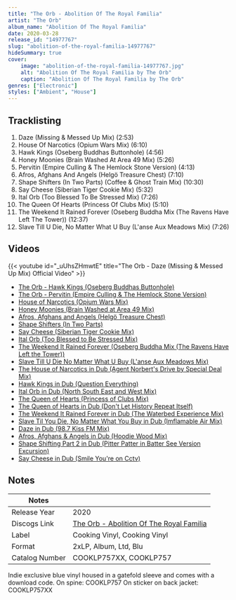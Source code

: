 ```yaml
---
title: "The Orb - Abolition Of The Royal Familia"
artist: "The Orb"
album_name: "Abolition Of The Royal Familia"
date: 2020-03-28
release_id: "14977767"
slug: "abolition-of-the-royal-familia-14977767"
hideSummary: true
cover:
    image: "abolition-of-the-royal-familia-14977767.jpg"
    alt: "Abolition Of The Royal Familia by The Orb"
    caption: "Abolition Of The Royal Familia by The Orb"
genres: ["Electronic"]
styles: ["Ambient", "House"]
---
```


## Tracklisting
1. Daze (Missing & Messed Up Mix) (2:53)
2. House Of Narcotics (Opium Wars Mix) (6:10)
3. Hawk Kings (Oseberg Buddhas Buttonhole) (4:56)
4. Honey Moonies (Brain Washed At Area 49 Mix) (5:26)
5. Pervitin (Empire Culling & The Hemlock Stone Version) (4:13)
6. Afros, Afghans And Angels (Helgö Treasure Chest) (7:10)
7. Shape Shifters (In Two Parts) (Coffee & Ghost Train Mix) (10:30)
8. Say Cheese (Siberian Tiger Cookie Mix) (5:32)
9. Ital Orb (Too Blessed To Be Stressed Mix) (7:26)
10. The Queen Of Hearts (Princess Of Clubs Mix) (5:10)
11. The Weekend It Rained Forever (Oseberg Buddha Mix (The Ravens Have Left The Tower)) (12:37)
12. Slave Till U Die, No Matter What U Buy (L'anse Aux Meadows Mix) (7:26)

## Videos
{{< youtube id="_uUhsZHmwtE" title="The Orb - Daze (Missing & Messed Up Mix) Official Video" >}}
- [The Orb - Hawk Kings (Oseberg Buddhas Buttonhole)](https://www.youtube.com/watch?v=8tPHdqP3xVU)
- [The Orb - Pervitin (Empire Culling & The Hemlock Stone Version)](https://www.youtube.com/watch?v=llGe4H1hwqw)
- [House of Narcotics (Opium Wars Mix)](https://www.youtube.com/watch?v=BG-FQagncJw)
- [Honey Moonies (Brain Washed at Area 49 Mix)](https://www.youtube.com/watch?v=ph-SqqMBMJE)
- [Afros, Afghans and Angels (Helgö Treasure Chest)](https://www.youtube.com/watch?v=ig0kGerYiBY)
- [Shape Shifters (In Two Parts)](https://www.youtube.com/watch?v=5udlig_JTpc)
- [Say Cheese (Siberian Tiger Cookie Mix)](https://www.youtube.com/watch?v=WNbad_9c2jI)
- [Ital Orb (Too Blessed to Be Stressed Mix)](https://www.youtube.com/watch?v=N7CkqjQaZ2o)
- [The Weekend It Rained Forever (Oseberg Buddha Mix (The Ravens Have Left the Tower))](https://www.youtube.com/watch?v=Noqyr9oDMVE)
- [Slave Till U Die No Matter What U Buy (L'anse Aux Meadows Mix)](https://www.youtube.com/watch?v=Sk-wdS3PeYQ)
- [The House of Narcotics in Dub (Agent Norbert's Drive by Special Deal Mix)](https://www.youtube.com/watch?v=nyNl8CjVWeI)
- [Hawk Kings in Dub (Question Everything)](https://www.youtube.com/watch?v=RabEXh6VrWk)
- [Ital Orb in Dub (North South East and West Mix)](https://www.youtube.com/watch?v=r_Qk3CLetTA)
- [The Queen of Hearts (Princess of Clubs Mix)](https://www.youtube.com/watch?v=M2dISNBPxjA)
- [The Queen of Hearts in Dub (Don't Let History Repeat Itself)](https://www.youtube.com/watch?v=jRmUb7e3Mzs)
- [The Weekend It Rained Forever in Dub (The Waterbed Experience Mix)](https://www.youtube.com/watch?v=8fTm0XEPG0E)
- [Slave Til You Die, No Matter What You Buy in Dub (Imflamable Air Mix)](https://www.youtube.com/watch?v=13BhlhY_W00)
- [Daze in Dub (98.7 Kiss FM Mix)](https://www.youtube.com/watch?v=71u6SeGu-Yo)
- [Afros, Afghans & Angels in Dub (Hoodie Wood Mix)](https://www.youtube.com/watch?v=VfdPMKxexIE)
- [Shape Shifting Part 2 in Dub (Pitter Patter in Batter See Version Excursion)](https://www.youtube.com/watch?v=2Dd7UuTs8-I)
- [Say Cheese in Dub (Smile You're on Cctv)](https://www.youtube.com/watch?v=Y9KMOPEg3c8)


## Notes

| Notes          |             |
| ---------------| ----------- |
| Release Year   | 2020 |
| Discogs Link   | [The Orb - Abolition Of The Royal Familia](https://www.discogs.com/release/14977767-Orb-Abolition-Of-The-Royal-Familia) |
| Label          | Cooking Vinyl, Cooking Vinyl |
| Format         | 2xLP, Album, Ltd, Blu |
| Catalog Number | COOKLP757XX, COOKLP757 |

Indie exclusive blue vinyl housed in a gatefold sleeve and comes with a download code.  On spine: COOKLP757 On sticker on back jacket: COOKLP757XX

